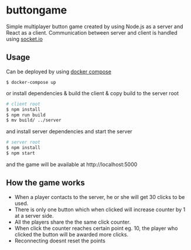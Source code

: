 # buttongame

Simple multiplayer button game created by using Node.js as a server and React as a client. Communication between server and client is handled using [socket.io](https://socket.io/)

## Usage

Can be deployed by using [docker compose](docker-compose.yaml)

```basg
$ docker-compose up
```

or install dependencies & build the client & copy build to the server root

```bash
# client root
$ npm install
$ npm run build
$ mv build/ ../server
```
and install server dependencies and start the server
```bash
# server root
$ npm install
$ npm start
```

and the game will be available at http://localhost:5000


## How the game works
- When a player contacts to the server, he or she will get 30 clicks to be used.
- There is only one button which when clicked will increase counter by 1 at a server side.
- All the players share the the same click counter.
- When click the counter reaches certain point eg. 10, the player who clicked the button will be awarded more clicks.
- Reconnecting doesnt reset the points



